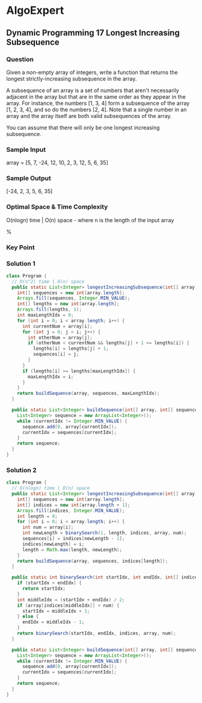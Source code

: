 # AlgoExpert

## Dynamic Programming 17 Longest Increasing Subsequence

### Question

Given a non-empty array of integers, write a function that returns the longest strictly-increasing subsequence in the array.

A subsequence of an array is a set of numbers that aren't necessarily adjacent in the array but that are in the same order as they appear in the array. For instance, the numbers [1, 3, 4] form a subsequence of the array [1, 2, 3, 4], and so do the numbers [2, 4]. Note that a single number in an array and the array itself are both valid subsequences of the array.

You can assume that there will only be one longest increasing subsequence.

### Sample Input

array = [5, 7, -24, 12, 10, 2, 3, 12, 5, 6, 35]

### Sample Output

[-24, 2, 3, 5, 6, 35]

### Optimal Space & Time Complexity

O(nlogn) time | O(n) space - where n is the length of the input array

%

### Key Point

### Solution 1

```java
class Program {
  // O(n^2) time | O(n) space
  public static List<Integer> longestIncreasingSubsequence(int[] array) {
    int[] sequences = new int[array.length];
    Arrays.fill(sequences, Integer.MIN_VALUE);
    int[] lengths = new int[array.length];
    Arrays.fill(lengths, 1);
    int maxLengthIdx = 0;
    for (int i = 0; i < array.length; i++) {
      int currentNum = array[i];
      for (int j = 0; j < i; j++) {
        int otherNum = array[j];
        if (otherNum < currentNum && lengths[j] + 1 >= lengths[i]) {
          lengths[i] = lengths[j] + 1;
          sequences[i] = j;
        }
      }
      if (lengths[i] >= lengths[maxLengthIdx]) {
        maxLengthIdx = i;
      }
    }
    return buildSequence(array, sequences, maxLengthIdx);
  }

  public static List<Integer> buildSequence(int[] array, int[] sequences, int currentIdx) {
    List<Integer> sequence = new ArrayList<Integer>();
    while (currentIdx != Integer.MIN_VALUE) {
      sequence.add(0, array[currentIdx]);
      currentIdx = sequences[currentIdx];
    }
    return sequence;
  }
}

```

### Solution 2

```java
class Program {
  // O(nlogn) time | O(n) space
  public static List<Integer> longestIncreasingSubsequence(int[] array) {
    int[] sequences = new int[array.length];
    int[] indices = new int[array.length + 1];
    Arrays.fill(indices, Integer.MIN_VALUE);
    int length = 0;
    for (int i = 0; i < array.length; i++) {
      int num = array[i];
      int newLength = binarySearch(1, length, indices, array, num);
      sequences[i] = indices[newLength - 1];
      indices[newLength] = i;
      length = Math.max(length, newLength);
    }
    return buildSequence(array, sequences, indices[length]);
  }

  public static int binarySearch(int startIdx, int endIdx, int[] indices, int[] array, int num) {
    if (startIdx > endIdx) {
      return startIdx;
    }
    int middleIdx = (startIdx + endIdx) / 2;
    if (array[indices[middleIdx]] < num) {
      startIdx = middleIdx + 1;
    } else {
      endIdx = middleIdx - 1;
    }
    return binarySearch(startIdx, endIdx, indices, array, num);
  }

  public static List<Integer> buildSequence(int[] array, int[] sequences, int currentIdx) {
    List<Integer> sequence = new ArrayList<Integer>();
    while (currentIdx != Integer.MIN_VALUE) {
      sequence.add(0, array[currentIdx]);
      currentIdx = sequences[currentIdx];
    }
    return sequence;
  }
}

```
